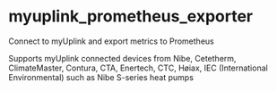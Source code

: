 # myuplink_prometheus_exporter
Connect to myUplink and export metrics to Prometheus

Supports myUplink connected devices from Nibe, Cetetherm, ClimateMaster, Contura, CTA, Enertech, CTC, Høiax, IEC (International Environmental) such as Nibe S-series heat pumps
